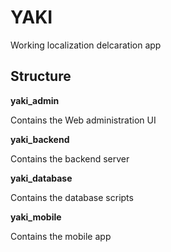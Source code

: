 # YAKI

Working localization delcaration app

## Structure

**yaki_admin**

Contains the Web administration UI

**yaki_backend**

Contains the backend server

**yaki_database**

Contains the database scripts

**yaki_mobile**

Contains the mobile app